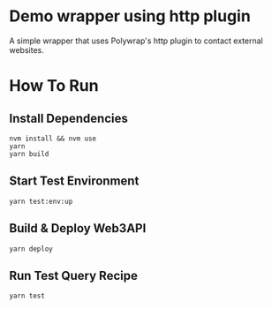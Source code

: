 # Demo wrapper using http plugin
A simple wrapper that uses Polywrap's http plugin to contact external websites. 

# How To Run

## Install Dependencies
`nvm install && nvm use`  
`yarn`  
`yarn build` 

## Start Test Environment
`yarn test:env:up`  

## Build & Deploy Web3API
`yarn deploy`  

## Run Test Query Recipe
`yarn test`  
